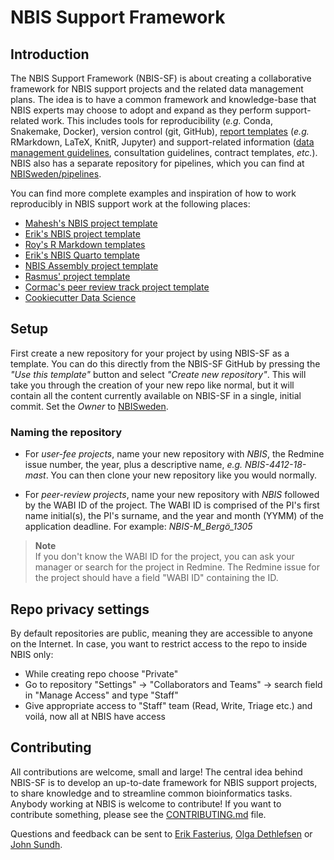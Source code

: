 # NBIS Support Framework

## Introduction

The NBIS Support Framework (NBIS-SF) is about creating a collaborative framework
for NBIS support projects and the related data management plans. The idea is to
have a common framework and knowledge-base that NBIS experts may choose to adopt
and expand as they perform support-related work. This includes tools for
reproducibility (_e.g._ Conda, Snakemake, Docker), version control (git,
GitHub), [report templates](doc/report/) (_e.g._ RMarkdown, LaTeX, KnitR,
Jupyter) and support-related information ([data management
guidelines](doc/data-management/), consultation guidelines, contract templates,
_etc._). NBIS also has a separate repository for pipelines, which you can find
at [NBISweden/pipelines][nbis-pipelines].

You can find more complete examples and inspiration of how to work reproducibly
in NBIS support work at the following places:

- [Mahesh's NBIS project template](https://github.com/mahesh-panchal/NBIS_project_template)
- [Erik's NBIS project template](https://github.com/fasterius/nbis-support-template)
- [Roy's R Markdown templates](https://github.com/royfrancis/minty)
- [Erik's NBIS Quarto template](https://github.com/NBISweden/nbis-templates-quarto)
- [NBIS Assembly project template](https://github.com/NBISweden/assembly-project-template)
- [Rasmus' project template](https://github.com/NBISweden/project_template)
- [Cormac's peer review track project template](https://github.com/NBISweden/CMK-NBIS-PRT-project-template)
- [Cookiecutter Data Science](http://drivendata.github.io/cookiecutter-data-science/)

## Setup

First create a new repository for your project by using NBIS-SF as a template.
You can do this directly from the NBIS-SF GitHub by pressing the _"Use this
template"_ button and select _"Create new repository"_. This will take you through
the creation of your new repo like normal, but it will contain all the content currently
available on NBIS-SF in a single, initial commit. Set the _Owner_ to
[NBISweden](https://github.com/NBISweden/).

### Naming the repository

- For _user-fee projects_, name your new repository with _NBIS_, the Redmine
  issue number, the year, plus a descriptive name, _e.g._ _NBIS-4412-18-mast_.
  You can then clone your new repository like you would normally.

- For _peer-review projects_, name your new repository with _NBIS_ followed by
  the WABI ID of the project. The WABI ID is comprised of the PI's first name
  initial(s), the PI's surname, and the year and month (YYMM) of the application
  deadline. For example: _NBIS-M_Bergö_1305_

> **Note** <br>
> If you don't know the WABI ID for the project, you can ask your manager or
> search for the project in Redmine. The Redmine issue for the project should
> have a field "WABI ID" containing the ID.

## Repo privacy settings

By default repositories are public, meaning they are accessible to anyone on the
Internet. In case, you want to restrict access to the repo to inside NBIS only:

- While creating repo choose "Private"
- Go to repository "Settings" -> "Collaborators and Teams" -> search field in
  "Manage Access" and type "Staff"
- Give appropriate access to "Staff" team (Read, Write, Triage etc.) and voilá,
  now all at NBIS have access

## Contributing

All contributions are welcome, small and large! The central idea behind NBIS-SF
is to develop an up-to-date framework for NBIS support projects, to share
knowledge and to streamline common bioinformatics tasks. Anybody working at
NBIS is welcome to contribute! If you want to contribute something, please see
the [CONTRIBUTING.md](CONTRIBUTING.md) file.

Questions and feedback can be sent to
[Erik Fasterius](mailto:erik.fasterius@nbis.se?subject=[NBIS-SF]),
[Olga Dethlefsen](mailto:olga.dethlefsen@nbis.se?subject=[NBIS-SF]) or
[John Sundh](mailto:john.sundh@nbis.se?subject=[NBIS-SF]).

[nbisweden]: https://github.com/NBISweden
[nbis-pipelines]: https://github.com/NBISweden/pipelines/
